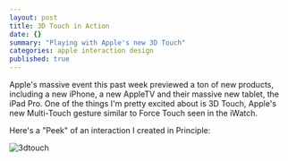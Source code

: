 ```yaml
---
layout: post
title: 3D Touch in Action
date: {}
summary: "Playing with Apple's new 3D Touch"
categories: apple interaction design
published: true
---
```




Apple's massive event this past week previewed a ton of new products, including a new iPhone, a new AppleTV and their massive new tablet, the iPad Pro. One of the things I'm pretty excited about is 3D Touch, Apple's new Multi-Touch gesture similar to Force Touch seen in the iWatch.  

Here's a "Peek" of an interaction I created in Principle:

![3dtouch](https://www.dropbox.com/s/ndp1exhmqycpxbk/3dtouch-example.gif?raw=1)
